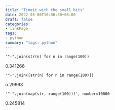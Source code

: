 ```yaml
---
title: "Timeit with the small bits"
date: 2022-05-06T16:56:30+08:00
draft: false
categories:
- linkPage
tags:
- python
summary: "tags: python"
---
```

```python=
'"-".join(str(n) for n in range(100))
```
0.341266

```python=
'"-".join([str(n) for n in range(100)])
```
o.29963

```python=
'"-".join(map(str, range(100)))', number=10000 
```
0.245814
